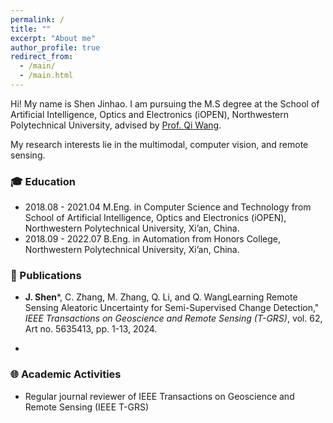 ```yaml
---
permalink: /
title: ""
excerpt: "About me"
author_profile: true
redirect_from: 
  - /main/
  - /main.html
---
```


Hi! My name is Shen Jinhao. I am pursuing the M.S degree at the School of Artificial Intelligence, Optics and Electronics (iOPEN), Northwestern Polytechnical University, advised by [Prof. Qi Wang](https://crabwq.github.io/).

My research interests lie in the multimodal, computer vision, and remote sensing. 

### :mortar_board: Education 
- 2018.08 - 2021.04   M.Eng. in Computer Science and Technology from School of Artificial Intelligence, Optics and Electronics (iOPEN), Northwestern Polytechnical University, Xi’an, China.
- 2018.09 - 2022.07   B.Eng. in Automation from Honors College, Northwestern Polytechnical University, Xi’an, China.


### :memo: Publications
- **J. Shen**\*, C. Zhang, M. Zhang, Q. Li, and Q. WangLearning Remote Sensing Aleatoric Uncertainty for Semi-Supervised Change Detection," *IEEE Transactions on Geoscience and Remote Sensing (T-GRS)*, vol. 62, Art no. 5635413, pp. 1-13, 2024.

- 

### :globe_with_meridians: Academic Activities
- Regular journal reviewer of IEEE Transactions on Geoscience and Remote Sensing (IEEE T-GRS)
<!-- ## Contact
### Email
[firstname].[lastname]16 [at] imperial.ac.uk

### Address
Office 617 \
Huxley Building \
180 Queen's Gate, South Kensington \
London SW7 2AZ \
UK -->
